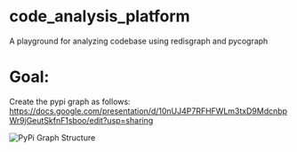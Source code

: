 # code_analysis_platform

A playground for analyzing codebase using redisgraph and pycograph 

# Goal:

Create the pypi graph as follows: https://docs.google.com/presentation/d/10nUJ4P7RFHFWLm3txD9MdcnbpWr9jGeutSkfnF1sboo/edit?usp=sharing

![PyPi Graph Structure](https://user-images.githubusercontent.com/6816755/201517881-05de37ac-3ddb-40fe-8d90-f7ab494c92d4.png)
